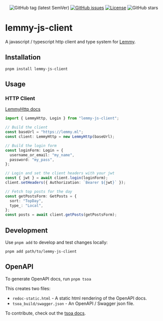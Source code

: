 <div align="center">

![GitHub tag (latest SemVer)](https://img.shields.io/github/tag/LemmyNet/lemmy-js-client.svg)
[![GitHub issues](https://img.shields.io/github/issues-raw/LemmyNet/lemmy-js-client.svg)](https://github.com/LemmyNet/lemmy-js-client/issues)
[![License](https://img.shields.io/github/license/LemmyNet/lemmy-js-client.svg)](LICENSE)
![GitHub stars](https://img.shields.io/github/stars/LemmyNet/lemmy-js-client?style=social)

</div>

# lemmy-js-client

A javascript / typescript http client and type system for [Lemmy](https://github.com/LemmyNet/lemmy).

## Installation

`pnpm install lemmy-js-client`

## Usage

### HTTP Client

[LemmyHttp docs](https://join-lemmy.org/docs/contributors/04-api.html)

```ts
import { LemmyHttp, Login } from "lemmy-js-client";

// Build the client
const baseUrl = "https://lemmy.ml";
const client: LemmyHttp = new LemmyHttp(baseUrl);

// Build the login form
const loginForm: Login = {
  username_or_email: "my_name",
  password: "my_pass",
};

// Login and set the client headers with your jwt
const { jwt } = await client.login(loginForm);
client.setHeaders({ Authorization: `Bearer ${jwt}` });

// Fetch top posts for the day
const getPostsForm: GetPosts = {
  sort: "TopDay",
  type_: "Local",
};
const posts = await client.getPosts(getPostsForm);
```

## Development

Use `pnpm add` to develop and test changes locally:

`pnpm add path/to/lemmy-js-client`

## OpenAPI

To generate OpenAPI docs, run `pnpm tsoa`

This creates two files:

- `redoc-static.html` - A static html rendering of the OpenAPI docs.
- `tsoa_build/swagger.json` - An OpenAPI / Swagger json file.

To contribute, check out the [tsoa docs](https://tsoa-community.github.io/docs/).
